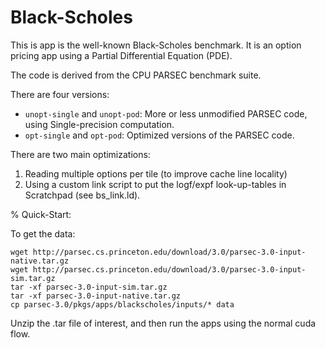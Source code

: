 # Black-Scholes

This is app is the well-known Black-Scholes benchmark. It is an option
pricing app using a Partial Differential Equation (PDE).

The code is derived from the CPU PARSEC benchmark suite.

There are four versions:

- `unopt-single` and `unopt-pod`: More or less unmodified PARSEC code, using Single-precision computation.
- `opt-single` and `opt-pod`: Optimized versions of the PARSEC code.

There are two main optimizations:

1. Reading multiple options per tile (to improve cache line locality)
2. Using a custom link script to put the logf/expf look-up-tables in Scratchpad (see bs_link.ld).

% Quick-Start:

To get the data:
```
wget http://parsec.cs.princeton.edu/download/3.0/parsec-3.0-input-native.tar.gz
wget http://parsec.cs.princeton.edu/download/3.0/parsec-3.0-input-sim.tar.gz
tar -xf parsec-3.0-input-sim.tar.gz
tar -xf parsec-3.0-input-native.tar.gz
cp parsec-3.0/pkgs/apps/blackscholes/inputs/* data
```

Unzip the .tar file of interest, and then run the apps using the normal cuda flow.
